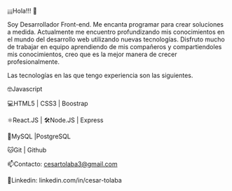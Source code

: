 ¡¡¡Hola!!! 👋

Soy Desarrollador Front-end. Me encanta programar para crear soluciones a medida. 
Actualmente me encuentro profundizando mis conocimientos en el mundo del desarrollo web utilizando nuevas tecnologías. 
Disfruto mucho de trabajar en equipo aprendiendo de mis compañeros y compartiendoles mis conocimientos, creo que es la mejor manera de crecer profesionalmente.

Las tecnologías en las que tengo experiencia son las siguientes.

🤓Javascript

💻HTML5 | CSS3 | Boostrap

⚛️React.JS | 🛠Node.JS | Express 

 📶MySQL |PostgreSQL

🐱Git | Github

📫Contacto: cesartolaba3@gmail.com

🔗Linkedin: linkedin.com/in/cesar-tolaba
